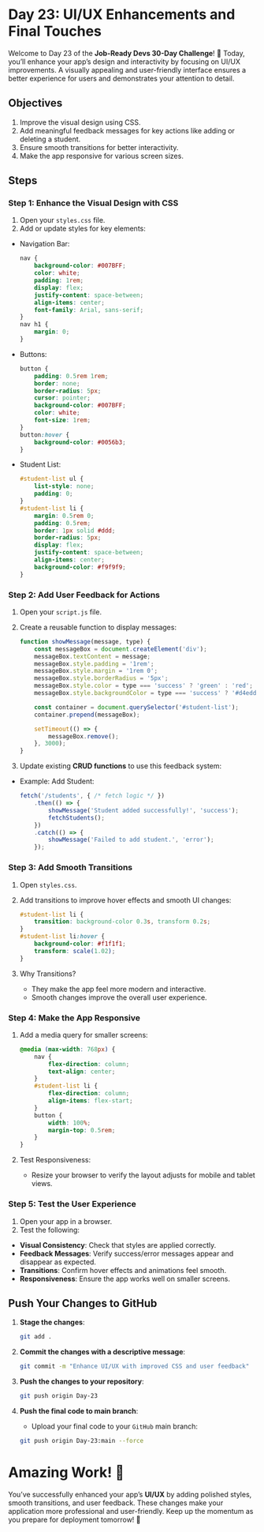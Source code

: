 # Day 23: UI/UX Enhancements and Final Touches

Welcome to Day 23 of the **Job-Ready Devs 30-Day Challenge**! 🎉 Today, you’ll enhance your app’s design and interactivity by focusing on UI/UX improvements. A visually appealing and user-friendly interface ensures a better experience for users and demonstrates your attention to detail.

## Objectives
1. Improve the visual design using CSS.
2. Add meaningful feedback messages for key actions like adding or deleting a student.
3. Ensure smooth transitions for better interactivity.
4. Make the app responsive for various screen sizes.

## Steps
### Step 1: Enhance the Visual Design with CSS
1. Open your `styles.css` file.
2. Add or update styles for key elements:
- Navigation Bar:
    ```css
    nav {
        background-color: #007BFF;
        color: white;
        padding: 1rem;
        display: flex;
        justify-content: space-between;
        align-items: center;
        font-family: Arial, sans-serif;
    }
    nav h1 {
        margin: 0;
    }
    ```

- Buttons:
    ```css
    button {
        padding: 0.5rem 1rem;
        border: none;
        border-radius: 5px;
        cursor: pointer;
        background-color: #007BFF;
        color: white;
        font-size: 1rem;
    }
    button:hover {
        background-color: #0056b3;
    }
    ```

- Student List:
    ```css
    #student-list ul {
        list-style: none;
        padding: 0;
    }
    #student-list li {
        margin: 0.5rem 0;
        padding: 0.5rem;
        border: 1px solid #ddd;
        border-radius: 5px;
        display: flex;
        justify-content: space-between;
        align-items: center;
        background-color: #f9f9f9;
    }
    ```

### Step 2: Add User Feedback for Actions
1. Open your `script.js` file.
2. Create a reusable function to display messages:
    ```javascript
    function showMessage(message, type) {
        const messageBox = document.createElement('div');
        messageBox.textContent = message;
        messageBox.style.padding = '1rem';
        messageBox.style.margin = '1rem 0';
        messageBox.style.borderRadius = '5px';
        messageBox.style.color = type === 'success' ? 'green' : 'red';
        messageBox.style.backgroundColor = type === 'success' ? '#d4edda' : '#f8d7da';

        const container = document.querySelector('#student-list');
        container.prepend(messageBox);

        setTimeout(() => {
            messageBox.remove();
        }, 3000);
    }
    ```

3. Update existing **CRUD functions** to use this feedback system:
- Example: Add Student:
    ```javascript
    fetch('/students', { /* fetch logic */ })
        .then(() => {
            showMessage('Student added successfully!', 'success');
            fetchStudents();
        })
        .catch(() => {
            showMessage('Failed to add student.', 'error');
        });
    ```

### Step 3: Add Smooth Transitions
1. Open `styles.css`.
2. Add transitions to improve hover effects and smooth UI changes:

    ```css
    #student-list li {
        transition: background-color 0.3s, transform 0.2s;
    }
    #student-list li:hover {
        background-color: #f1f1f1;
        transform: scale(1.02);
    }
    ```

3. Why Transitions?
    - They make the app feel more modern and interactive.
    - Smooth changes improve the overall user experience.

### Step 4: Make the App Responsive
1. Add a media query for smaller screens:

    ```css
    @media (max-width: 768px) {
        nav {
            flex-direction: column;
            text-align: center;
        }
        #student-list li {
            flex-direction: column;
            align-items: flex-start;
        }
        button {
            width: 100%;
            margin-top: 0.5rem;
        }
    }
    ```

2. Test Responsiveness:
    - Resize your browser to verify the layout adjusts for mobile and tablet views.

### Step 5: Test the User Experience
1. Open your app in a browser.
2. Test the following:
- **Visual Consistency**: Check that styles are applied correctly.
- **Feedback Messages**: Verify success/error messages appear and disappear as expected.
- **Transitions**: Confirm hover effects and animations feel smooth.
- **Responsiveness**: Ensure the app works well on smaller screens.

## Push Your Changes to GitHub
1. **Stage the changes**:
    ```bash
    git add .
    ```

2. **Commit the changes with a descriptive message**:
    ```bash
    git commit -m "Enhance UI/UX with improved CSS and user feedback"
    ```

3. **Push the changes to your repository**:
    ```bash
    git push origin Day-23
    ```

4. **Push the final code to main branch**:
    - Upload your final code to your `GitHub` main branch:
    ```bash
    git push origin Day-23:main --force
    ```

# Amazing Work! 🎉
You’ve successfully enhanced your app’s **UI/UX** by adding polished styles, smooth transitions, and user feedback. These changes make your application more professional and user-friendly. Keep up the momentum as you prepare for deployment tomorrow! 🚀
